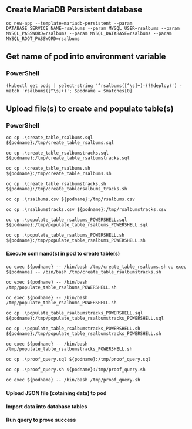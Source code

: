 
## Create MariaDB Persistent database

`oc new-app --template=mariadb-persistent --param DATABASE_SERVICE_NAME=rsalbums --param MYSQL_USER=rsalbums --param MYSQL_PASSWORD=rsalbums --param MYSQL_DATABASE=rsalbums --param MYSQL_ROOT_PASSWORD=rsalbums`

## Get name of pod into environment variable
### PowerShell
`(kubectl get pods | select-string '^rsalbums([^\s]+)-(?!deploy)') -match 'rsalbums([^\s]+)'; $podname = $matches[0]`



## Upload file(s) to create and populate table(s)
### PowerShell
`oc cp .\create_table_rsalbums.sql ${podname}:/tmp/create_table_rsalbums.sql`  

`oc cp .\create_table_rsalbumstracks.sql ${podname}:/tmp/create_table_rsalbumstracks.sql`  

`oc cp .\create_table_rsalbums.sh ${podname}:/tmp/create_table_rsalbums.sh`  

`oc cp .\create_table_rsalbumstracks.sh ${podname}:/tmp/create_tablersalbums_tracks.sh`  

`oc cp .\rsalbums.csv ${podname}:/tmp/rsalbums.csv`

`oc cp .\rsalbumstracks.csv ${podname}:/tmp/rsalbumstracks.csv`

`oc cp .\populate_table_rsalbums_POWERSHELL.sql ${podname}:/tmp/populate_table_rsalbums_POWERSHELL.sql`

`oc cp .\populate_table_rsalbums_POWERSHELL.sh ${podname}:/tmp/populate_table_rsalbums_POWERSHELL.sh`

#### Execute command(s) in pod to create table(s)
`oc exec ${podname} -- /bin/bash /tmp/create_table_rsalbums.sh`
`oc exec ${podname} -- /bin/bash /tmp/create_table_rsalbumstracks.sh`

`oc exec ${podname} -- /bin/bash /tmp/populate_table_rsalbums_POWERSHELL.sh`


`oc exec ${podname} -- /bin/bash /tmp/populate_table_rsalbums_POWERSHELL.sh`

`oc cp .\populate_table_rsalbumstracks_POWERSHELL.sql ${podname}:/tmp/populate_table_rsalbumstracks_POWERSHELL.sql`

`oc cp .\populate_table_rsalbumstracks_POWERSHELL.sh ${podname}:/tmp/populate_table_rsalbumstracks_POWERSHELL.sh`

`oc exec ${podname} -- /bin/bash /tmp/populate_table_rsalbumstracks_POWERSHELL.sh`

`oc cp .\proof_query.sql ${podname}:/tmp/proof_query.sql`

`oc cp .\proof_query.sh ${podname}:/tmp/proof_query.sh`

`oc exec ${podname} -- /bin/bash /tmp/proof_query.sh`




#### Upload JSON file (cotaining data) to pod

#### Import data into database tables

#### Run query to prove success